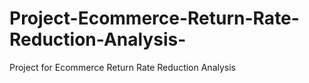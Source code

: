 # Project-Ecommerce-Return-Rate-Reduction-Analysis-
Project for Ecommerce Return Rate Reduction Analysis
